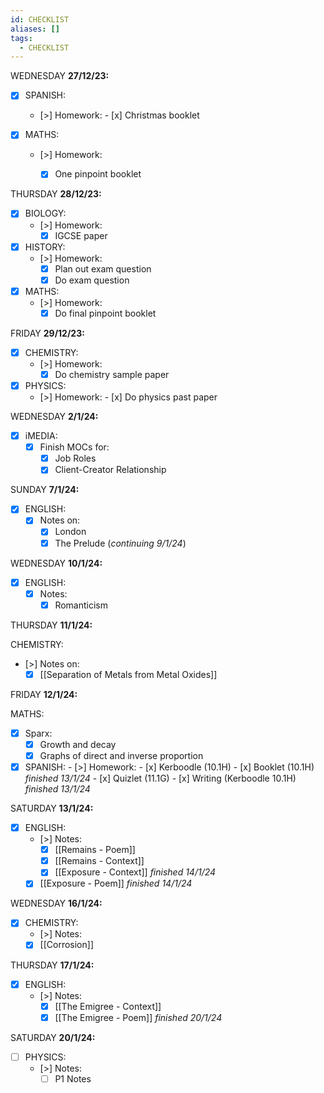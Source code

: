```yaml
---
id: CHECKLIST
aliases: []
tags:
  - CHECKLIST
---
```



 WEDNESDAY **27/12/23:**

- [x] SPANISH:
  - [>] Homework:
        - [x] Christmas booklet  

- [x] MATHS:
    - [>] Homework:
        - [x] One pinpoint booklet


THURSDAY **28/12/23:**
- [x] BIOLOGY:
    - [>] Homework:
        - [x] IGCSE paper

- [x] HISTORY:
    - [>] Homework:
        - [x] Plan out exam question
        - [x] Do exam question
- [x] MATHS:
    - [>] Homework:
        - [x] Do final pinpoint booklet

FRIDAY **29/12/23:**

- [x] CHEMISTRY:
    - [>] Homework:
        - [x] Do chemistry sample paper
- [x] PHYSICS:
  - [>] Homework:
        - [x] Do physics past paper


WEDNESDAY **2/1/24:**

- [x] iMEDIA:
	- [x] Finish MOCs for:
		- [x] Job Roles
		- [x] Client-Creator Relationship

SUNDAY **7/1/24:**

- [x] ENGLISH:
    - [x] Notes on:
        - [x] London
        - [x] The Prelude (*continuing 9/1/24*)

WEDNESDAY **10/1/24:** 
- [x] ENGLISH:
  - [x] Notes:
      - [x] Romanticism

THURSDAY **11/1/24:** 

CHEMISTRY:
- [>] Notes on:
  - [x] [[Separation of Metals from Metal Oxides]]

FRIDAY **12/1/24:** 

MATHS:
  - [x] Sparx:
    - [x] Growth and decay
    - [x] Graphs of direct and inverse proportion

- [x] SPANISH:
      - [>] Homework:
        - [x] Kerboodle (10.1H)
        - [x] Booklet (10.1H) *finished 13/1/24* 
        - [x] Quizlet (11.1G)
        - [x] Writing (Kerboodle 10.1H) *finished 13/1/24* 

SATURDAY **13/1/24:** 

- [x] ENGLISH:
    - [>] Notes:
        - [x] [[Remains - Poem]]
        - [x] [[Remains - Context]]
        - [x] [[Exposure - Context]] *finished 14/1/24*
    - [x] [[Exposure - Poem]] *finished 14/1/24*

WEDNESDAY **16/1/24:**

- [x] CHEMISTRY:
    - [>] Notes:
    - [x] [[Corrosion]]

THURSDAY **17/1/24:** 
- [x] ENGLISH:
    - [>] Notes:
        - [x] [[The Emigree - Context]]
        - [x] [[The Emigree - Poem]] *finished 20/1/24* 

SATURDAY **20/1/24:**
- [ ] PHYSICS:
    - [>] Notes:
        - [ ] P1 Notes
